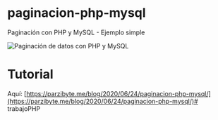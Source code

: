 # paginacion-php-mysql
 Paginación con PHP y MySQL - Ejemplo simple

![Paginación de datos con PHP y MySQL](https://parzibyte.me/blog/wp-content/uploads/2020/06/Paginaci%C3%B3n-con-PHP-y-MySQL.png)

# Tutorial
Aquí: [https://parzibyte.me/blog/2020/06/24/paginacion-php-mysql/](https://parzibyte.me/blog/2020/06/24/paginacion-php-mysql/)#   t r a b a j o P H P  
 